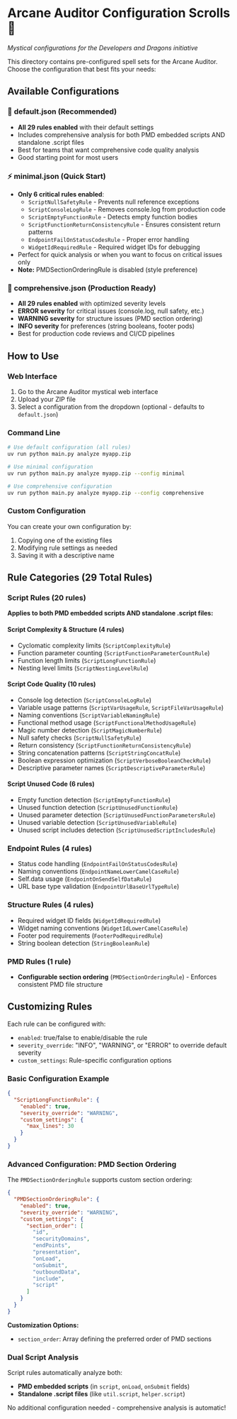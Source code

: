 # Arcane Auditor Configuration Scrolls 📜

*Mystical configurations for the Developers and Dragons initiative*

This directory contains pre-configured spell sets for the Arcane Auditor. Choose the configuration that best fits your needs:

## Available Configurations

### 🚀 **default.json** (Recommended)
- **All 29 rules enabled** with their default settings
- Includes comprehensive analysis for both PMD embedded scripts AND standalone .script files
- Best for teams that want comprehensive code quality analysis
- Good starting point for most users

### ⚡ **minimal.json** (Quick Start)
- **Only 6 critical rules enabled**:
  - `ScriptNullSafetyRule` - Prevents null reference exceptions
  - `ScriptConsoleLogRule` - Removes console.log from production code
  - `ScriptEmptyFunctionRule` - Detects empty function bodies
  - `ScriptFunctionReturnConsistencyRule` - Ensures consistent return patterns
  - `EndpointFailOnStatusCodesRule` - Proper error handling
  - `WidgetIdRequiredRule` - Required widget IDs for debugging
- Perfect for quick analysis or when you want to focus on critical issues only
- **Note:** PMDSectionOrderingRule is disabled (style preference)

### 🎯 **comprehensive.json** (Production Ready)
- **All 29 rules enabled** with optimized severity levels
- **ERROR severity** for critical issues (console.log, null safety, etc.)
- **WARNING severity** for structure issues (PMD section ordering)
- **INFO severity** for preferences (string booleans, footer pods)
- Best for production code reviews and CI/CD pipelines

## How to Use

### Web Interface
1. Go to the Arcane Auditor mystical web interface
2. Upload your ZIP file
3. Select a configuration from the dropdown (optional - defaults to `default.json`)

### Command Line
```bash
# Use default configuration (all rules)
uv run python main.py analyze myapp.zip

# Use minimal configuration
uv run python main.py analyze myapp.zip --config minimal

# Use comprehensive configuration
uv run python main.py analyze myapp.zip --config comprehensive
```

### Custom Configuration
You can create your own configuration by:
1. Copying one of the existing files
2. Modifying rule settings as needed
3. Saving it with a descriptive name

## Rule Categories (29 Total Rules)

### Script Rules (20 rules)
**Applies to both PMD embedded scripts AND standalone .script files:**

#### Script Complexity & Structure (4 rules)
- Cyclomatic complexity limits (`ScriptComplexityRule`)
- Function parameter counting (`ScriptFunctionParameterCountRule`)
- Function length limits (`ScriptLongFunctionRule`)
- Nesting level limits (`ScriptNestingLevelRule`)

#### Script Code Quality (10 rules)
- Console log detection (`ScriptConsoleLogRule`)
- Variable usage patterns (`ScriptVarUsageRule`, `ScriptFileVarUsageRule`)
- Naming conventions (`ScriptVariableNamingRule`)
- Functional method usage (`ScriptFunctionalMethodUsageRule`)
- Magic number detection (`ScriptMagicNumberRule`)
- Null safety checks (`ScriptNullSafetyRule`)
- Return consistency (`ScriptFunctionReturnConsistencyRule`)
- String concatenation patterns (`ScriptStringConcatRule`)
- Boolean expression optimization (`ScriptVerboseBooleanCheckRule`)
- Descriptive parameter names (`ScriptDescriptiveParameterRule`)

#### Script Unused Code (6 rules)
- Empty function detection (`ScriptEmptyFunctionRule`)
- Unused function detection (`ScriptUnusedFunctionRule`)
- Unused parameter detection (`ScriptUnusedFunctionParametersRule`)
- Unused variable detection (`ScriptUnusedVariableRule`)
- Unused script includes detection (`ScriptUnusedScriptIncludesRule`)

### Endpoint Rules (4 rules)
- Status code handling (`EndpointFailOnStatusCodesRule`)
- Naming conventions (`EndpointNameLowerCamelCaseRule`)
- Self.data usage (`EndpointOnSendSelfDataRule`)
- URL base type validation (`EndpointUrlBaseUrlTypeRule`)

### Structure Rules (4 rules)
- Required widget ID fields (`WidgetIdRequiredRule`)
- Widget naming conventions (`WidgetIdLowerCamelCaseRule`)
- Footer pod requirements (`FooterPodRequiredRule`)
- String boolean detection (`StringBooleanRule`)

### PMD Rules (1 rule)
- **Configurable section ordering** (`PMDSectionOrderingRule`) - Enforces consistent PMD file structure

## Customizing Rules

Each rule can be configured with:
- `enabled`: true/false to enable/disable the rule
- `severity_override`: "INFO", "WARNING", or "ERROR" to override default severity
- `custom_settings`: Rule-specific configuration options

### Basic Configuration Example
```json
{
  "ScriptLongFunctionRule": {
    "enabled": true,
    "severity_override": "WARNING",
    "custom_settings": {
      "max_lines": 30
    }
  }
}
```

### Advanced Configuration: PMD Section Ordering
The `PMDSectionOrderingRule` supports custom section ordering:

```json
{
  "PMDSectionOrderingRule": {
    "enabled": true,
    "severity_override": "WARNING",
    "custom_settings": {
      "section_order": [
        "id",
        "securityDomains", 
        "endPoints",
        "presentation",
        "onLoad",
        "onSubmit",
        "outboundData",
        "include",
        "script"
      ]
    }
  }
}
```

**Customization Options:**
- `section_order`: Array defining the preferred order of PMD sections

### Dual Script Analysis
Script rules automatically analyze both:
- **PMD embedded scripts** (in `script`, `onLoad`, `onSubmit` fields)
- **Standalone .script files** (like `util.script`, `helper.script`)

No additional configuration needed - comprehensive analysis is automatic!

